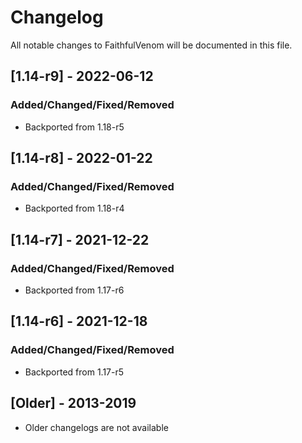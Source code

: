 # Changelog
All notable changes to FaithfulVenom will be documented in this file.

## [1.14-r9] - 2022-06-12
### Added/Changed/Fixed/Removed
- Backported from 1.18-r5

## [1.14-r8] - 2022-01-22
### Added/Changed/Fixed/Removed
- Backported from 1.18-r4

## [1.14-r7] - 2021-12-22
### Added/Changed/Fixed/Removed
- Backported from 1.17-r6

## [1.14-r6] - 2021-12-18
### Added/Changed/Fixed/Removed
- Backported from 1.17-r5

## [Older] - 2013-2019
- Older changelogs are not available
